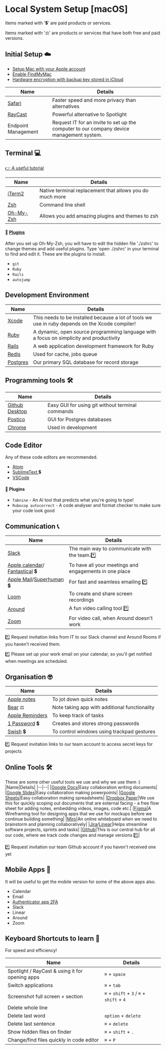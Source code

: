 # Local System Setup [macOS]


Items marked with ':heavy_dollar_sign:' are paid products or services.

Items marked with ':balance_scale:' are products or services that have both free and paid versions.


## Initial Setup ☁️
* [Setup Mac with your Apple account](https://support.apple.com/en-us/HT204053)
* [Enable FindMyMac](https://support.apple.com/en-ie/guide/findmy-mac/fmm53101237/mac)
* [Hardware encryption with backup key stored in iCloud](https://support.apple.com/en-ie/guide/mac-help/mh11785/mac)

|Name|Details|
|--|--|
|[Safari](https://www.apple.com/safari/)|Faster speed and more privacy than alternatives| 
|[RayCast](https://raycast.com)| Powerful alternative to Spotlight|
|Endpoint Management|Request IT for an invite to set up the computer to our company device management system.|


## Terminal :computer:

[:point_right: A useful tutorial](https://towardsdatascience.com/the-ultimate-guide-to-your-terminal-makeover-e11f9b87ac99)

|Name|Details|
|--|--|
|[iTerm2](https://iterm2.com)|Native terminal replacement that allows you do much more| 
|[Zsh](https://github.com/ohmyzsh/ohmyzsh/wiki/Installing-ZSH)|Command line shell|
|[Oh-My-Zsh](https://github.com/ohmyzsh/ohmyzsh)|Allows you add amazing plugins and themes to zsh|


#### :electric_plug:  [**Plugins**](https://github.com/ohmyzsh/ohmyzsh/tree/master/plugins)
After you set up Oh-My-Zsh, you will have to edit the hidden file './zshrc' to change themes and add useful plugins. Type 'open ./zshrc' in your terminal to find and edit it. These are the plugins to install.

* `git`
* `Ruby`
* `Rails`
* `autojump`

## Development Environment 

|Name|Details
|--|--|
|[Xcode](https://developer.apple.com/xcode/)|This needs to be installed because a lot of tools we use in ruby depends on the Xcode compiler!| 
|[Ruby](https://www.ruby-lang.org/en/)|A dynamic, open source programming language with a focus on simplicity and productivity|
|[Rails](https://rubyonrails.org)| A web application development framework for Ruby|
|[Redis](https://redis.io/download)|Used for cache, jobs queue|
|[Postgres](https://postgresapp.com)|Our primary SQL database for record storage|

## Programming tools  🛠
|Name|Details|
|--|--|
|[Github Desktop](https://desktop.github.com)|Easy GUI for using git without terminal commands| 
|[Postico](https://eggerapps.at/postico/)|GUI for Postgres databases|
|[Chrome](https://www.google.com/intl/en/chrome/)|Used in development|

## Code Editor
Any of these code editors are recommended.
* [Atom](https://atom.io)
* [SublimeText ](https://www.sublimetext.com) :heavy_dollar_sign:
* [VSCode](https://code.visualstudio.com)

#### :electric_plug: Plugins

* `Tabnine` - An AI tool that predicts what you're going to type!
* `Rubocop autocorrect` - A code analyser and format checker to make sure your code look good

## Communication :telephone_receiver:
|Name|Details|
|--|--|
|[Slack](https://slack.com/intl/en-ie/)|The main way to communicate with the team.:asterisk:| 
|[Apple calendar](https://apps.apple.com/us/app/calendar/id1108185179)/ [Fantastical](https://apps.apple.com/us/app/fantastical-calendar-tasks/id718043190) :heavy_dollar_sign:| To have all your meetings and engagements in one place|
|[Apple Mail](https://apps.apple.com/us/app/mail/id1108187098)/[Superhuman](https://superhuman.com) :heavy_dollar_sign:|For fast and seamless emailing :asterisk:|
|[Loom](https://www.loom.com/)|To create and share screen recordings|
|[Around](https://www.around.co)|A fun video calling tool :asterisk:|
|[Zoom](https://zoom.us)|For video call, when Around doesn't work|

:asterisk: Request invitation links from IT to our Slack channel and Around Rooms if you haven't received them.

:asterisk: Please set up your work email on your calendar, so you'll get notified when meetings are scheduled.

## Organisation  :nerd_face:
|Name|Details|
|--|--|
|[Apple notes](https://support.apple.com/en-ie/HT205773)|To jot down quick notes| 
|[Bear](https://bear.app) :balance_scale:|Note taking app with additional functionality|
|[Apple Reminders](https://support.apple.com/en-ie/HT205890)|To keep track of tasks|
|[1 Password](https://1password.com) :heavy_dollar_sign:|Creates and stores strong passwords |
|[Swish](https://highlyopinionated.co/swish/) :heavy_dollar_sign:|To control windows using trackpad gestures|

:asterisk: Request invitation links to our team account to access secret keys for projects

## Online Tools  🛠

These are some other useful tools we use and why we use them :)
|Name|Details|
|--|--|
|[Google Docs](https://www.google.com/docs/about/)|Easy collaboration writing documents| 
|[Google Slides](https://www.google.com/sheets/about/)|Easy collaboration making powerpoints|
|[Google Sheets](https://www.google.com/slides/about/)|Easy collaboration making spreadsheets|
|[Dropbox Paper](https://www.dropbox.com/paper)|We use this for quickly scoping out documents that are external facing - a free flow sheet for adding notes, embedding videos, images, code etc.|
|[Figma](https://www.figma.com)|A Wireframing tool for designing apps that we use for mockups before we continue building something|
|[Miro](https://www.miro.com)|An online whiteboard when we need to brainstorm and planning collaboratively|
|[Jira](https://www.atlassian.com/software/jira)/[Linear](https://linear.app)|Helps streamline software projects, sprints and tasks|
|[Github](https://www.github.com)|This is our central hub for all our code, where we track code changes and manage versions :asterisk:|

:asterisk: Request invitation our team Github account if you haven't received one yet

## Mobile Apps  :iphone:
It will be useful to get the mobile version for some of the above apps also.

* Calendar
* Email
* [Authenticator app 2FA](https://authy.com)
* Slack
* Linear
* Around
* Zoom

## Keyboard Shortcuts to learn :cowboy_hat_face:

For speed and efficiency!

|Name|Details|
|--|--|
|Spotlight / RayCast & using it for opening apps| `⌘` + `space`| 
|Switch applications|`⌘` + `tab`|
|Screenshot full screen + section|`⌘` + `shift` + `3`  /  `⌘` + `shift` + `4` |
|Delete whole line||
|Delete last word|`option` + `delete`|
|Delete last sentence|`⌘` + `delete`|
|Show hidden files on finder|`⌘` + `shift` + `.`|
|Change/find files quickly in code editor|`⌘` + `P`|

